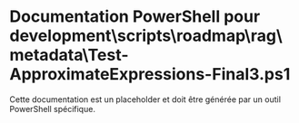 # Documentation PowerShell pour development\scripts\roadmap\rag\metadata\Test-ApproximateExpressions-Final3.ps1

Cette documentation est un placeholder et doit être générée par un outil PowerShell spécifique.
